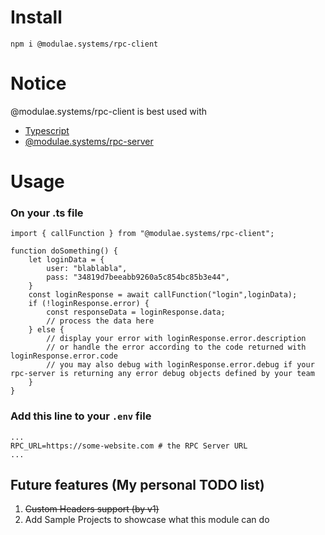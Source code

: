 # Install
```
npm i @modulae.systems/rpc-client
```

# Notice
@modulae.systems/rpc-client is best used with
- [Typescript](https://www.npmjs.com/package/typescript)
- [@modulae.systems/rpc-server](https://www.npmjs.com/package/@modulae.systems/rpc-server)

# Usage
### On your .ts file
```
import { callFunction } from "@modulae.systems/rpc-client";

function doSomething() {
    let loginData = {
        user: "blablabla",
        pass: "34819d7beeabb9260a5c854bc85b3e44",
    }
    const loginResponse = await callFunction("login",loginData);
    if (!loginResponse.error) {
        const responseData = loginResponse.data;
        // process the data here
    } else {
        // display your error with loginResponse.error.description
        // or handle the error according to the code returned with loginResponse.error.code
        // you may also debug with loginResponse.error.debug if your rpc-server is returning any error debug objects defined by your team
    }
}
```

### Add this line to your ```.env``` file
```
...
RPC_URL=https://some-website.com # the RPC Server URL
...
```

## Future features (My personal TODO list)
1. ~~Custom Headers support (by v1)~~
2. Add Sample Projects to showcase what this module can do